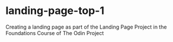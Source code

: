 # landing-page-top-1
Creating a landing page as part of the Landing Page Project in the Foundations Course of The Odin Project
